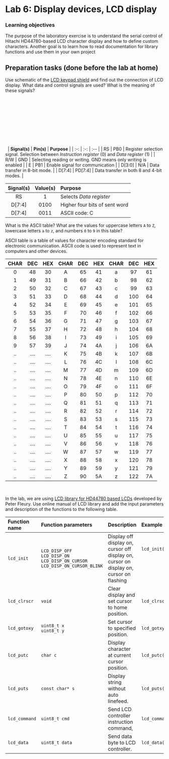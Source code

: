 # Lab 6: Display devices, LCD display


### Learning objectives

The purpose of the laboratory exercise is to understand the serial control of Hitachi HD44780-based LCD character display and how to define custom characters. Another goal is to learn how to read documentation for library functions and use them in your own project


## Preparation tasks (done before the lab at home)

Use schematic of the [LCD keypad shield](../../Docs/arduino_shield.pdf) and find out the connection of LCD display. What data and control signals are used? What is the meaning of these signals?

&nbsp;

&nbsp;

&nbsp;

&nbsp;

&nbsp;

&nbsp;
| **Signal(s)** | **Pin(s)** | **Purpose** |
| :-: | :-: | :-- |
| RS | PB0 | Register selection signal. Selection between *Instruction register* (0) and *Data register* (1) |
| R/W | GND | Selecting reading or writing. GND means only writing is enabled |
| E | PB1 | Enable signal for communication |
| D[3:0] | N/A | Data transfer in 8-bit mode. |
| D[7:4] | PD[7:4] | Data transfer in both 8 and 4-bit modes. |

| **Signal(s)** | **Value(s)** | **Purpose** |
| :-: | :-: | :-- |
| RS | 1 | Selects *Data register* |
| D[7:4] | 0100 | Higher four bits of sent word |
| D[7:4] | 0011 | ASCII code: C|


What is the ASCII table? What are the values for uppercase letters `A` to `Z`, lowercase letters `a` to `z`, and numbers `0` to `9` in this table?

ASCII table is a table of values for character encoding standard for electronic communication. ASCII code is used to represent text in computers and other devices.
&nbsp;

|**CHAR**|**DEC**|**HEX**|**CHAR**|**DEC**|**HEX**|**CHAR**|**DEC**|**HEX**|
| :-: | :-: | :-: | :-: | :-: | :-:| :-: | :-: | :-: |
|0 | 48 | 30 | A | 65 | 41 | a | 97  | 61 |
|1 | 49 | 31 | B | 66 | 42 | b | 98  | 62 |
|2 | 50 | 32 | C | 67 | 43 | c | 99  | 63 |
|3 | 51 | 33 | D | 68 | 44 | d | 100 | 64 |
|4 | 52 | 34 | E | 69 | 45 | e | 101 | 65 |
|5 | 53 | 35 | F | 70 | 46 | f | 102 | 66 | 
|6 | 54 | 36 | G | 71 | 47 | g | 103 | 67 |
|7 | 55 | 37 | H | 72 | 48 | h | 104 | 68 |
|8 | 56 | 38 | I | 73 | 49 | i | 105 | 69 |
|9 | 57 | 39 | J | 74 | 4A | j | 106 | 6A |
|..|....|....| K | 75 | 4B | k | 107 | 6B |
|..|....|....| L | 76 | 4C | l | 108 | 6C |
|..|....|....| M | 77 | 4D | m | 109 | 6D |
|..|....|....| N | 78 | 4E | n | 110 | 6E |
|..|....|....| O | 79 | 4F | o | 111 | 6F |
|..|....|....| P | 80 | 50 | p | 112 | 70 |
|..|....|....| Q | 81 | 51 | q | 113 | 71 |
|..|....|....| R | 82 | 52 | r | 114 | 72 |
|..|....|....| S | 83 | 53 | s | 115 | 73 |
|..|....|....| T | 84 | 54 | t | 116 | 74 | 
|..|....|....| U | 85 | 55 | u | 117 | 75 |
|..|....|....| V | 86 | 56 | v | 118 | 76 |
|..|....|....| W | 87 | 57 | w | 119 | 77 |
|..|....|....| X | 88 | 58 | x | 120 | 78 |
|..|....|....| Y | 89 | 59 | y | 121 | 79 |
|..|....|....| Z | 90 | 5A | z | 122 | 7A |
&nbsp;

In the lab, we are using [LCD library for HD44780 based LCDs](http://www.peterfleury.epizy.com/avr-software.html) developed by Peter Fleury. Use online manual of LCD library and add the input parameters and description of the functions to the following table.

   | **Function name** | **Function parameters** | **Description** | **Example** |
   | :-- | :-- | :-- | :-- |
   | `lcd_init` | `LCD_DISP_OFF`<br>`LCD_DISP_ON`<br>`LCD_DISP_ON_CURSOR`<br>`LCD_DISP_ON_CURSOR_BLINK` | Display off<br>display on, cursor off<br>display on, cursor on<br>display on, cursor on flashing |`lcd_init(LCD_DISP_OFF);`<br>&nbsp;<br>&nbsp;<br>&nbsp; |
   | `lcd_clrscr` | `void` | Clear display and set cursor to home position. | `lcd_clrscr();` |
   | `lcd_gotoxy` | `uint8_t x`<br>`uint8_t y`|	Set cursor to specified position. | `lcd_gotxy(2,2);` |
   | `lcd_putc` |`char c` | Display character at current cursor position.   | `lcd_putc(c);` |
   | `lcd_puts` | `const char* s` | Display string without auto linefeed.   |`lcd_puts(s);` |
   | `lcd_command` | `uint8_t cmd` | Send LCD controller instruction command, | `lcd_command(cmd);` |
   | `lcd_data` | `uint8_t data` | Send data byte to LCD controller. |`lcd_data(data);` |